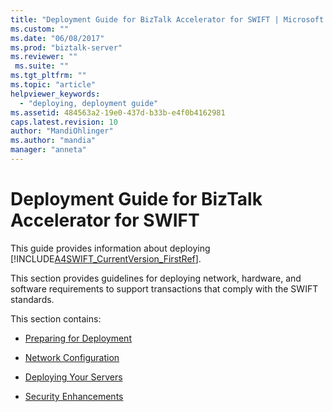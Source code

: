```yaml
---
title: "Deployment Guide for BizTalk Accelerator for SWIFT | Microsoft Docs"
ms.custom: ""
ms.date: "06/08/2017"
ms.prod: "biztalk-server"
ms.reviewer: ""
 ms.suite: ""
ms.tgt_pltfrm: ""
ms.topic: "article"
helpviewer_keywords: 
  - "deploying, deployment guide"
ms.assetid: 484563a2-19e0-437d-b33b-e4f0b4162981
caps.latest.revision: 10
author: "MandiOhlinger"
ms.author: "mandia"
manager: "anneta"
---
```

# Deployment Guide for BizTalk Accelerator for SWIFT
This guide provides information about deploying [!INCLUDE[A4SWIFT_CurrentVersion_FirstRef](../../includes/a4swift-currentversion-firstref-md.md)].  
  
 This section provides guidelines for deploying network, hardware, and software requirements to support transactions that comply with the SWIFT standards.  
  
 This section contains:  
  
-   [Preparing for Deployment](../../adapters-and-accelerators/accelerator-swift/preparing-for-deployment.md)  
  
-   [Network Configuration](../../adapters-and-accelerators/accelerator-swift/network-configuration.md)  
  
-   [Deploying Your Servers](../../adapters-and-accelerators/accelerator-swift/deploying-your-servers.md)  
  
-   [Security Enhancements](../../adapters-and-accelerators/accelerator-swift/security-enhancements.md)